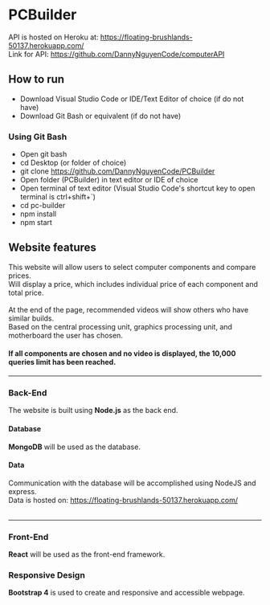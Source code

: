 # PCBuilder

API is hosted on Heroku at: https://floating-brushlands-50137.herokuapp.com/ <br>
Link for API: https://github.com/DannyNguyenCode/computerAPI

## How to run

- Download Visual Studio Code or IDE/Text Editor of choice (if do not have)
- Download Git Bash or equivalent (if do not have)

### Using Git Bash

- Open git bash
- cd Desktop (or folder of choice)
- git clone https://github.com/DannyNguyenCode/PCBuilder
- Open folder (PCBuilder) in text editor or IDE of choice
- Open terminal of text editor (Visual Studio Code's shortcut key to open terminal is ctrl+shift+`)
- cd pc-builder
- npm install
- npm start

## Website features

This website will allow users to select computer components and compare prices. <br>
Will display a price, which includes individual price of each component and total price.<br><br>
At the end of the page, recommended videos will show others who have similar builds. <br>
Based on the central processing unit, graphics processing unit, and motherboard the user has chosen.<br>

#### If all components are chosen and no video is displayed, the 10,000 queries limit has been reached.

---

### Back-End

The website is built using **Node.js** as the back end. <br>

#### Database

**MongoDB** will be used as the database. <br>

#### Data <br>

Communication with the database will be accomplished using NodeJS and express.<br>
Data is hosted on: https://floating-brushlands-50137.herokuapp.com/
<br><br>

---

### Front-End

**React** will be used as the front-end framework. <br>

### Responsive Design

**Bootstrap 4** is used to create and responsive and accessible webpage. <br>
